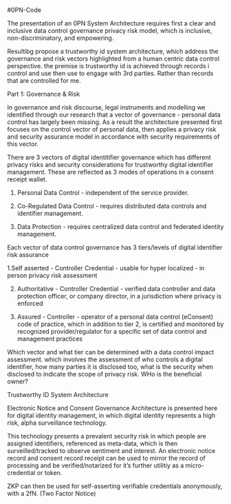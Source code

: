 #0PN-Code

The presentation of an 0PN System Architecture requires first a clear and inclusive data control governance privacy risk model, which is inclusive, non-discriminatory, and empowering.

Resultibg propose a trustworthy id system architecture, which address the governance and risk vectors highlighted from a human centric data control perspective.  the premise is trustworthy id is achieved through records i control and use then use to engage with 3rd parties. Rather than records that are controlled for me.  

Part 1: Governance & Risk 

In governance and risk discourse, legal instruments and modelling we identified through our research that a vector of governance - personal data control has largely been missing.  As a result the architecture presented first focuses on the control vector of personal data, then applies a privacy risk and security assurance model in accordance with security requirements of this vector.  

There are 3 vectors of digital identitifier governance which has different privacy risks and security considerations for trustworthy digital identifier management.  These are reflected as 3 modes of operations in a consent receipt wallet.  

1. Personal Data Control - independent of the service provider. 

2. Co-Regulated Data Control - requires distributed data controls and identifier management. 

3. Data Protection - requires centralized data control and federated identity management.  

 

Each vector of data control governance has 3 tiers/levels of digital identifier risk assurance  

1.Self asserted - Controller Credential - usable for hyper localized - in person privacy risk assessment 

2. Authoritative - Controller  Credential - verified data controller and  data protection officer, or company director, in a jurisdiction where privacy is enforced  

3. Assured - Controller  - operator of a personal data control (eConsent) code of practice, which in addition to tier 2, is certified and monitored by recognized provider/regulator for a specific set of data control and management practices 

  

Which vector and what tier can be determined with a data control impact assessment. which involves the assessment of who controls a digital identifier, how many parties it is disclosed too, what is the security when disclosed to indicate the scope of privacy risk.  WHo is the beneficial owner? 

  

Trustworthy ID System Architecture 

Electronic Notice and Consent Governance Architecture is presented here for digital identity management, in which digital identity represents a high risk, alpha surveillance technology.  

This technology presents a prevalent security risk in which people are assigned identifiers, referenced as meta-data, which is then surveilled/tracked to observe sentiment and interest.   An electronic notice record and consent record receipt can be used to mirror the record of processing and be verified/notarized for it’s further utilitiy as a micro-credential or token.  

ZKP can then be used for self-asserting verifiable credentials anonymously, with a 2fN. (Two Factor Notice) 


